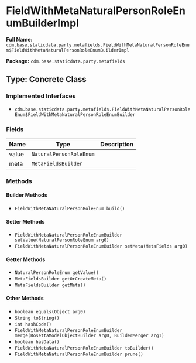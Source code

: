 # FieldWithMetaNaturalPersonRoleEnumBuilderImpl

**Full Name:** `cdm.base.staticdata.party.metafields.FieldWithMetaNaturalPersonRoleEnum$FieldWithMetaNaturalPersonRoleEnumBuilderImpl`

**Package:** `cdm.base.staticdata.party.metafields`

## Type: Concrete Class

### Implemented Interfaces

- `cdm.base.staticdata.party.metafields.FieldWithMetaNaturalPersonRoleEnum$FieldWithMetaNaturalPersonRoleEnumBuilder`

### Fields

| Name | Type | Description |
|------|------|-------------|
| value | `NaturalPersonRoleEnum` |  |
| meta | `MetaFieldsBuilder` |  |

### Methods

#### Builder Methods

- `FieldWithMetaNaturalPersonRoleEnum build()`

#### Setter Methods

- `FieldWithMetaNaturalPersonRoleEnumBuilder setValue(NaturalPersonRoleEnum arg0)`
- `FieldWithMetaNaturalPersonRoleEnumBuilder setMeta(MetaFields arg0)`

#### Getter Methods

- `NaturalPersonRoleEnum getValue()`
- `MetaFieldsBuilder getOrCreateMeta()`
- `MetaFieldsBuilder getMeta()`

#### Other Methods

- `boolean equals(Object arg0)`
- `String toString()`
- `int hashCode()`
- `FieldWithMetaNaturalPersonRoleEnumBuilder merge(RosettaModelObjectBuilder arg0, BuilderMerger arg1)`
- `boolean hasData()`
- `FieldWithMetaNaturalPersonRoleEnumBuilder toBuilder()`
- `FieldWithMetaNaturalPersonRoleEnumBuilder prune()`

